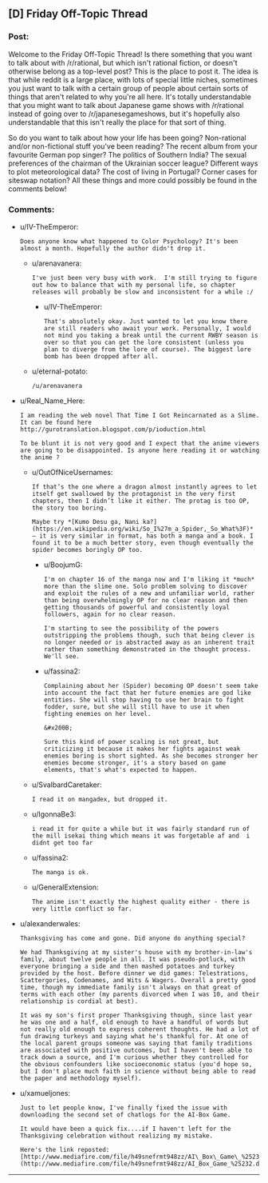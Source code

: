 ## [D] Friday Off-Topic Thread

### Post:

Welcome to the Friday Off-Topic Thread! Is there something that you want to talk about with /r/rational, but which isn't rational fiction, or doesn't otherwise belong as a top-level post? This is the place to post it. The idea is that while reddit is a large place, with lots of special little niches, sometimes you just want to talk with a certain group of people about certain sorts of things that aren't related to why you're all here. It's totally understandable that you might want to talk about Japanese game shows with /r/rational instead of going over to /r/japanesegameshows, but it's hopefully also understandable that this isn't really the place for that sort of thing.

So do you want to talk about how your life has been going? Non-rational and/or non-fictional stuff you've been reading? The recent album from your favourite German pop singer? The politics of Southern India? The sexual preferences of the chairman of the Ukrainian soccer league? Different ways to plot meteorological data? The cost of living in Portugal? Corner cases for siteswap notation? All these things and more could possibly be found in the comments below!


### Comments:

- u/IV-TheEmperor:
  ```
  Does anyone know what happened to Color Psychology? It's been almost a month. Hopefully the author didn't drop it.
  ```

  - u/arenavanera:
    ```
    I've just been very busy with work.  I'm still trying to figure out how to balance that with my personal life, so chapter releases will probably be slow and inconsistent for a while :/
    ```

    - u/IV-TheEmperor:
      ```
      That's absolutely okay. Just wanted to let you know there are still readers who await your work. Personally, I would not mind you taking a break until the current RWBY season is over so that you can get the lore consistent (unless you plan to diverge from the lore of course). The biggest lore bomb has been dropped after all.
      ```

  - u/eternal-potato:
    ```
    /u/arenavanera
    ```

- u/Real_Name_Here:
  ```
  I am reading the web novel That Time I Got Reincarnated as a Slime. It can be found here http://gurotranslation.blogspot.com/p/ioduction.html 

  To be blunt it is not very good and I expect that the anime viewers are going to be disappointed. Is anyone here reading it or watching the anime ?
  ```

  - u/OutOfNiceUsernames:
    ```
    If that’s the one where a dragon almost instantly agrees to let itself get swallowed by the protagonist in the very first chapters, then I didn’t like it either. The protag is too OP, the story too boring.

    Maybe try *[Kumo Desu ga, Nani ka?](https://en.wikipedia.org/wiki/So_I%27m_a_Spider,_So_What%3F)* — it is very similar in format, has both a manga and a book. I found it to be a much better story, even though eventually the spider becomes boringly OP too.
    ```

    - u/BoojumG:
      ```
      I'm on chapter 16 of the manga now and I'm liking it *much* more than the slime one. Solo problem solving to discover and exploit the rules of a new and unfamiliar world, rather than being overwhelmingly OP for no clear reason and then getting thousands of powerful and consistently loyal followers, again for no clear reason.

      I'm starting to see the possibility of the powers outstripping the problems though, such that being clever is no longer needed or is abstracted away as an inherent trait rather than something demonstrated in the thought process. We'll see.
      ```

    - u/fassina2:
      ```
      Complaining about her (Spider) becoming OP doesn't seem take into account the fact that her future enemies are god like entities. She will stop having to use her brain to fight fodder, sure, but she will still have to use it when fighting enemies on her level.

      &#x200B;

      Sure this kind of power scaling is not great, but criticizing it because it makes her fights against weak enemies boring is short sighted. As she becomes stronger her enemies become stronger, it's a story based on game elements, that's what's expected to happen.
      ```

  - u/SvalbardCaretaker:
    ```
    I read it on mangadex, but dropped it.
    ```

  - u/IgonnaBe3:
    ```
    i read it for quite a while but it was fairly standard run of the mill isekai thing which means it was forgetable af and  i didnt get too far
    ```

  - u/fassina2:
    ```
    The manga is ok.
    ```

  - u/GeneralExtension:
    ```
    The anime isn't exactly the highest quality either - there is very little conflict so far.
    ```

- u/alexanderwales:
  ```
  Thanksgiving has come and gone. Did anyone do anything special?

  We had Thanksgiving at my sister's house with my brother-in-law's family, about twelve people in all. It was pseudo-potluck, with everyone bringing a side and then mashed potatoes and turkey provided by the host. Before dinner we did games: Telestrations, Scattergories, Codenames, and Wits & Wagers. Overall a pretty good time, though my immediate family isn't always on that great of terms with each other (my parents divorced when I was 10, and their relationship is cordial at best).

  It was my son's first proper Thanksgiving though, since last year he was one and a half, old enough to have a handful of words but not really old enough to express coherent thoughts. He had a lot of fun drawing turkeys and saying what he's thankful for. At one of the local parent groups someone was saying that family traditions are associated with positive outcomes, but I haven't been able to track down a source, and I'm curious whether they controlled for the obvious confounders like socioeconomic status (you'd hope so, but I don't place much faith in science without being able to read the paper and methodology myself).
  ```

- u/xamueljones:
  ```
  Just to let people know, I've finally fixed the issue with downloading the second set of chatlogs for the AI-Box Game.

  It would have been a quick fix....if I haven't left for the Thanksgiving celebration without realizing my mistake.

  Here's the link reposted: [http://www.mediafire.com/file/h49snefrmt948zz/AI\_Box\_Game\_%25232.docx/file](http://www.mediafire.com/file/h49snefrmt948zz/AI_Box_Game_%25232.docx/file)
  ```

---


